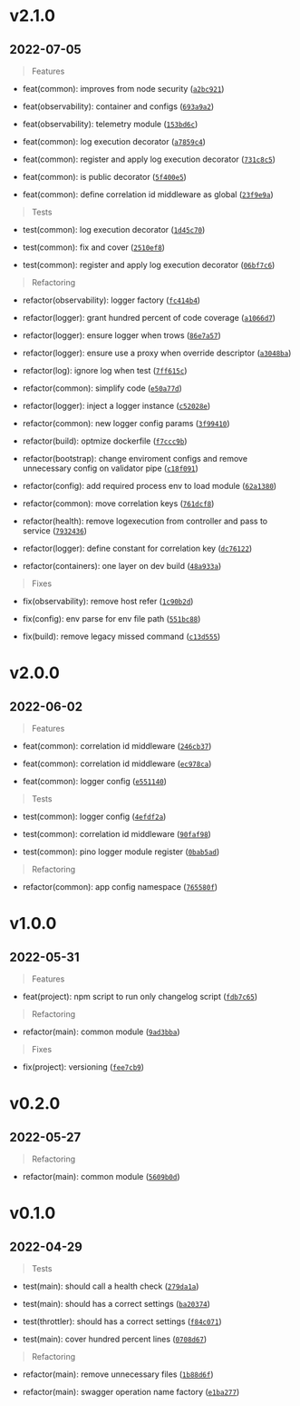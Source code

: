 # v2.1.0

## 2022-07-05

> Features

* feat(common): improves from node security ([`a2bc921`](https://ssh.dev.azure.com/git@ssh.dev.azure.com:v3/QsaudeDevOps/DigitalWorkPlace/q-cep-rules-node/commit/a2bc921a8f5c842234127d819c237278bb25d1e4))

* feat(observability): container and configs ([`693a9a2`](https://ssh.dev.azure.com/git@ssh.dev.azure.com:v3/QsaudeDevOps/DigitalWorkPlace/q-cep-rules-node/commit/693a9a2c96e3c03b8a51f9108b73c6d28ebfab6c))

* feat(observability): telemetry module ([`153bd6c`](https://ssh.dev.azure.com/git@ssh.dev.azure.com:v3/QsaudeDevOps/DigitalWorkPlace/q-cep-rules-node/commit/153bd6c82a99913ede5b0b84291a3c78b26ce8e3))

* feat(common): log execution decorator ([`a7859c4`](https://ssh.dev.azure.com/git@ssh.dev.azure.com:v3/QsaudeDevOps/DigitalWorkPlace/q-cep-rules-node/commit/a7859c44ca1fc208cb89400e6cc952f4bc08bd36))

* feat(common): register and apply log execution decorator ([`731c8c5`](https://ssh.dev.azure.com/git@ssh.dev.azure.com:v3/QsaudeDevOps/DigitalWorkPlace/q-cep-rules-node/commit/731c8c53985e172c66d16c7e01090ea0a54e5192))

* feat(common): is public decorator ([`5f400e5`](https://ssh.dev.azure.com/git@ssh.dev.azure.com:v3/QsaudeDevOps/DigitalWorkPlace/q-cep-rules-node/commit/5f400e549fb401d88c6421fb0b74389a11eebb6c))

* feat(common): define correlation id middleware as global ([`23f9e9a`](https://ssh.dev.azure.com/git@ssh.dev.azure.com:v3/QsaudeDevOps/DigitalWorkPlace/q-cep-rules-node/commit/23f9e9a1a8af7a7fbf882abae87ecd2b8c57e75f))

> Tests

* test(common): log execution decorator ([`1d45c70`](https://ssh.dev.azure.com/git@ssh.dev.azure.com:v3/QsaudeDevOps/DigitalWorkPlace/q-cep-rules-node/commit/1d45c7045e2c0455a1d6bcc8d00375cb5b23b161))

* test(common): fix and cover ([`2510ef8`](https://ssh.dev.azure.com/git@ssh.dev.azure.com:v3/QsaudeDevOps/DigitalWorkPlace/q-cep-rules-node/commit/2510ef8bb2565fc317cb408adfcafc049a779097))

* test(common): register and apply log execution decorator ([`06bf7c6`](https://ssh.dev.azure.com/git@ssh.dev.azure.com:v3/QsaudeDevOps/DigitalWorkPlace/q-cep-rules-node/commit/06bf7c69ebdf78b15b82a737e6da8cfdafead593))

> Refactoring

* refactor(observability): logger factory ([`fc414b4`](https://ssh.dev.azure.com/git@ssh.dev.azure.com:v3/QsaudeDevOps/DigitalWorkPlace/q-cep-rules-node/commit/fc414b4bb3c290c3674cb28b89b0b9885b24079f))

* refactor(logger): grant hundred percent of code coverage ([`a1066d7`](https://ssh.dev.azure.com/git@ssh.dev.azure.com:v3/QsaudeDevOps/DigitalWorkPlace/q-cep-rules-node/commit/a1066d72b37e35ee3334d238998593f13005736d))

* refactor(logger): ensure logger when trows ([`86e7a57`](https://ssh.dev.azure.com/git@ssh.dev.azure.com:v3/QsaudeDevOps/DigitalWorkPlace/q-cep-rules-node/commit/86e7a5731e334897e37dd3bee8a445459d35264a))

* refactor(logger): ensure use a proxy when override descriptor ([`a3048ba`](https://ssh.dev.azure.com/git@ssh.dev.azure.com:v3/QsaudeDevOps/DigitalWorkPlace/q-cep-rules-node/commit/a3048bad9d2432fd62e3f2bbe78145c8c1b83412))

* refactor(log): ignore log when test ([`7ff615c`](https://ssh.dev.azure.com/git@ssh.dev.azure.com:v3/QsaudeDevOps/DigitalWorkPlace/q-cep-rules-node/commit/7ff615cea4c05482a88ccc0f796222b10e5eb386))

* refactor(common): simplify code ([`e50a77d`](https://ssh.dev.azure.com/git@ssh.dev.azure.com:v3/QsaudeDevOps/DigitalWorkPlace/q-cep-rules-node/commit/e50a77ddff5fb63370ba260b028913ae37e4eb0e))

* refactor(logger): inject a logger instance ([`c52028e`](https://ssh.dev.azure.com/git@ssh.dev.azure.com:v3/QsaudeDevOps/DigitalWorkPlace/q-cep-rules-node/commit/c52028e9ba1175ce71621c5d23afaea94132b654))

* refactor(common): new logger config params ([`3f99410`](https://ssh.dev.azure.com/git@ssh.dev.azure.com:v3/QsaudeDevOps/DigitalWorkPlace/q-cep-rules-node/commit/3f9941009fb2f1af2b2a405c220b516747f5bb74))

* refactor(build): optmize dockerfile ([`f7ccc9b`](https://ssh.dev.azure.com/git@ssh.dev.azure.com:v3/QsaudeDevOps/DigitalWorkPlace/q-cep-rules-node/commit/f7ccc9ba766387d0baa57f818f8311e0e7a873c6))

* refactor(bootstrap): change enviroment configs and remove unnecessary config on validator pipe ([`c18f091`](https://ssh.dev.azure.com/git@ssh.dev.azure.com:v3/QsaudeDevOps/DigitalWorkPlace/q-cep-rules-node/commit/c18f0914f7a6dd7b0e5ad1d6d6eac33c6cb32f4c))

* refactor(config): add required process env to load module ([`62a1380`](https://ssh.dev.azure.com/git@ssh.dev.azure.com:v3/QsaudeDevOps/DigitalWorkPlace/q-cep-rules-node/commit/62a138012b2d068adf8b59bcdee164e4606fbc4a))

* refactor(common): move correlation keys ([`761dcf8`](https://ssh.dev.azure.com/git@ssh.dev.azure.com:v3/QsaudeDevOps/DigitalWorkPlace/q-cep-rules-node/commit/761dcf83c98c64ac3cb55d4bce2211bad7f2039b))

* refactor(health): remove logexecution from controller and pass to service ([`7932436`](https://ssh.dev.azure.com/git@ssh.dev.azure.com:v3/QsaudeDevOps/DigitalWorkPlace/q-cep-rules-node/commit/7932436b5443ea08aff352ab8ff76c0f59c1826e))

* refactor(logger): define constant for correlation key ([`dc76122`](https://ssh.dev.azure.com/git@ssh.dev.azure.com:v3/QsaudeDevOps/DigitalWorkPlace/q-cep-rules-node/commit/dc76122a2ef49aa8a0ed87e3845cfe23d7acd3ce))

* refactor(containers): one layer on dev build ([`48a933a`](https://ssh.dev.azure.com/git@ssh.dev.azure.com:v3/QsaudeDevOps/DigitalWorkPlace/q-cep-rules-node/commit/48a933a0621a3a5c1194ae01d1f57bd09b9430c4))

> Fixes

* fix(observability): remove host refer ([`1c90b2d`](https://ssh.dev.azure.com/git@ssh.dev.azure.com:v3/QsaudeDevOps/DigitalWorkPlace/q-cep-rules-node/commit/1c90b2db4a006e4793c2b4d146ac0ce91e78e41f))

* fix(config): env parse for env file path ([`551bc88`](https://ssh.dev.azure.com/git@ssh.dev.azure.com:v3/QsaudeDevOps/DigitalWorkPlace/q-cep-rules-node/commit/551bc881ce1aa9560301f30d69c3167974cd0555))

* fix(build): remove legacy missed command ([`c13d555`](https://ssh.dev.azure.com/git@ssh.dev.azure.com:v3/QsaudeDevOps/DigitalWorkPlace/q-cep-rules-node/commit/c13d555ff5932c57022cb4deff1d5bb8d36f4ca8))

# v2.0.0

## 2022-06-02

> Features

* feat(common): correlation id middleware ([`246cb37`](https://ssh.dev.azure.com/git@ssh.dev.azure.com:v3/QsaudeDevOps/DigitalWorkPlace/q-cep-rules-node/commit/246cb379b829b05ce07f7df682675853a4a82531))

* feat(common): correlation id middleware ([`ec978ca`](https://ssh.dev.azure.com/git@ssh.dev.azure.com:v3/QsaudeDevOps/DigitalWorkPlace/q-cep-rules-node/commit/ec978caf6d2c9e05a0dcbafa3b0046022b52f58f))

* feat(common): logger config ([`e551140`](https://ssh.dev.azure.com/git@ssh.dev.azure.com:v3/QsaudeDevOps/DigitalWorkPlace/q-cep-rules-node/commit/e5511401466a04483fd7b28246bf19cecd1785ff))

> Tests

* test(common): logger config ([`4efdf2a`](https://ssh.dev.azure.com/git@ssh.dev.azure.com:v3/QsaudeDevOps/DigitalWorkPlace/q-cep-rules-node/commit/4efdf2af4e09986412f6bf60fac159976ebfff67))

* test(common): correlation id middleware ([`90faf98`](https://ssh.dev.azure.com/git@ssh.dev.azure.com:v3/QsaudeDevOps/DigitalWorkPlace/q-cep-rules-node/commit/90faf98ad5aa6fcfe788b33892f426e14f270e81))

* test(common): pino logger module register ([`0bab5ad`](https://ssh.dev.azure.com/git@ssh.dev.azure.com:v3/QsaudeDevOps/DigitalWorkPlace/q-cep-rules-node/commit/0bab5ad7bd5429ae58e095bd959ca768ce1729df))

> Refactoring

* refactor(common): app config namespace ([`765580f`](https://ssh.dev.azure.com/git@ssh.dev.azure.com:v3/QsaudeDevOps/DigitalWorkPlace/q-cep-rules-node/commit/765580fcd6fba9fae64b9c4c2cd992e1c07abc30))

# v1.0.0

## 2022-05-31

> Features

* feat(project): npm script to run only changelog script ([`fdb7c65`](https://ssh.dev.azure.com/git@ssh.dev.azure.com:v3/QsaudeDevOps/DigitalWorkPlace/q-cep-rules-node/commit/fdb7c655b39e7e9e6aff0e9d363361dba6565dc1))

> Refactoring

* refactor(main): common module ([`9ad3bba`](https://ssh.dev.azure.com/git@ssh.dev.azure.com:v3/QsaudeDevOps/DigitalWorkPlace/q-cep-rules-node/commit/9ad3bba9cbfef3db6747b6d97087f87eaba9a47b))

> Fixes

* fix(project): versioning ([`fee7cb9`](https://ssh.dev.azure.com/git@ssh.dev.azure.com:v3/QsaudeDevOps/DigitalWorkPlace/q-cep-rules-node/commit/fee7cb9de76fa3981e80ee1690ca75b4afeee511))

# v0.2.0

## 2022-05-27

> Refactoring

* refactor(main): common module ([`5609b0d`](https://ssh.dev.azure.com/git@ssh.dev.azure.com:v3/QsaudeDevOps/DigitalWorkPlace/q-cep-rules-node/commit/5609b0daafc26e617c936219df438d38723cfbf1))

# v0.1.0

## 2022-04-29

> Tests

* test(main): should call a health check ([`279da1a`](https://ssh.dev.azure.com/git@ssh.dev.azure.com:v3/QsaudeDevOps/DigitalWorkPlace/q-cep-rules-node/commit/279da1a600c63f5b04a940bb03e64957bb845193))

* test(main): should has a correct settings ([`ba20374`](https://ssh.dev.azure.com/git@ssh.dev.azure.com:v3/QsaudeDevOps/DigitalWorkPlace/q-cep-rules-node/commit/ba20374d37043ca699b921a85b25c1d4e0b6d804))

* test(throttler): should has a correct settings ([`f84c071`](https://ssh.dev.azure.com/git@ssh.dev.azure.com:v3/QsaudeDevOps/DigitalWorkPlace/q-cep-rules-node/commit/f84c071ca1fc7f2c1e8c6267d5d5b05f54dfc0ec))

* test(main): cover hundred percent lines ([`0708d67`](https://ssh.dev.azure.com/git@ssh.dev.azure.com:v3/QsaudeDevOps/DigitalWorkPlace/q-cep-rules-node/commit/0708d67fdddf7d5dc54d9d0bfffe89fead1a1f66))

> Refactoring

* refactor(main): remove unnecessary files ([`1b88d6f`](https://ssh.dev.azure.com/git@ssh.dev.azure.com:v3/QsaudeDevOps/DigitalWorkPlace/q-cep-rules-node/commit/1b88d6f267d5067346700943f666134878d55a79))

* refactor(main): swagger operation name factory ([`e1ba277`](https://ssh.dev.azure.com/git@ssh.dev.azure.com:v3/QsaudeDevOps/DigitalWorkPlace/q-cep-rules-node/commit/e1ba277353b8809d6eeec21323d1d768eddb3665))
